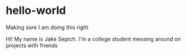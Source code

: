 # hello-world
Making sure I am doing this right

Hi! My name is Jake Sepich. I'm a college student messing around on projects with friends
